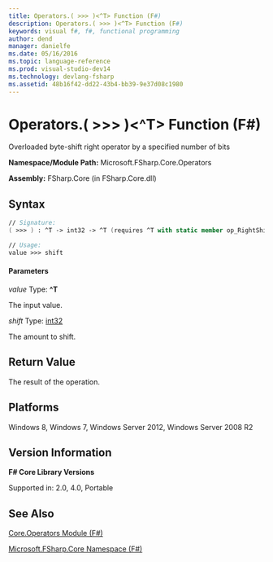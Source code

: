 ```yaml
---
title: Operators.( >>> )<^T> Function (F#)
description: Operators.( >>> )<^T> Function (F#)
keywords: visual f#, f#, functional programming
author: dend
manager: danielfe
ms.date: 05/16/2016
ms.topic: language-reference
ms.prod: visual-studio-dev14
ms.technology: devlang-fsharp
ms.assetid: 48b16f42-dd22-43b4-bb39-9e37d08c1980 
---
```


# Operators.( >>> )<^T> Function (F#)

Overloaded byte-shift right operator by a specified number of bits

**Namespace/Module Path:** Microsoft.FSharp.Core.Operators

**Assembly:** FSharp.Core (in FSharp.Core.dll)


## Syntax

```fsharp
// Signature:
( >>> ) : ^T -> int32 -> ^T (requires ^T with static member op_RightShift)

// Usage:
value >>> shift
```

#### Parameters
*value*
Type: **^T**


The input value.


*shift*
Type: [int32](https://msdn.microsoft.com/library/6ab0ea34-03db-4874-a265-bef9c64f8eff)


The amount to shift.

## Return Value

The result of the operation.

## Platforms
Windows 8, Windows 7, Windows Server 2012, Windows Server 2008 R2

## Version Information
**F# Core Library Versions**

Supported in: 2.0, 4.0, Portable

## See Also
[Core.Operators Module &#40;F&#35;&#41;](Core.Operators-Module-%5BFSharp%5D.md)

[Microsoft.FSharp.Core Namespace &#40;F&#35;&#41;](Microsoft.FSharp.Core-Namespace-%5BFSharp%5D.md)